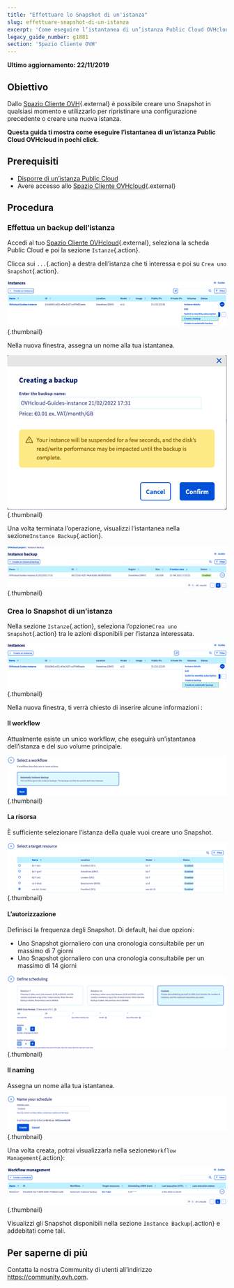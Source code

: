 ```yaml
---
title: "Effettuare lo Snapshot di un'istanza"
slug: effettuare-snapshot-di-un-istanza
excerpt: 'Come eseguire l’istantanea di un’istanza Public Cloud OVHcloud'
legacy_guide_number: g1881
section: 'Spazio Cliente OVH'
---
```


**Ultimo aggiornamento: 22/11/2019**

## Obiettivo

Dallo [Spazio Cliente OVH](https://www.ovh.com/auth/?action=gotomanager&from=https://www.ovh.it/&ovhSubsidiary=it){.external} è possibile creare uno Snapshot in qualsiasi momento e utilizzarlo per ripristinare una configurazione precedente o creare una nuova istanza.

**Questa guida ti mostra come eseguire l’istantanea di un’istanza Public Cloud OVHcloud in pochi click.**

## Prerequisiti

- [Disporre di un’istanza Public Cloud](https://docs.ovh.com/it/public-cloud/crea_unistanza_dallo_spazio_cliente_ovh/)
- Avere accesso allo [Spazio Cliente OVHcloud](https://www.ovh.com/auth/?action=gotomanager&from=https://www.ovh.it/&ovhSubsidiary=it){.external}

## Procedura

### Effettua un backup dell’istanza

Accedi al tuo [Spazio Cliente OVHcloud](https://www.ovh.com/auth/?action=gotomanager&from=https://www.ovh.it/&ovhSubsidiary=it){.external}, seleziona la scheda Public Cloud e poi la sezione `Istanze`{.action}.

Clicca sui `...`{.action} a destra dell’istanza che ti interessa e poi su `Crea uno Snapshot`{.action}.

![public-cloud-instance-backup](images/createbackup1.png){.thumbnail}

Nella nuova finestra, assegna un nome alla tua istantanea.

![public-cloud-instance-backup](images/createbackup2.png){.thumbnail}

Una volta terminata l’operazione, visualizzi l’istantanea nella sezione`Instance Backup`{.action}.

![public-cloud-instance-backup](images/createbackup3.png){.thumbnail}

### Crea lo Snapshot di un’istanza

Nella sezione `Istanze`{.action}, seleziona l’opzione`Crea uno Snapshot`{.action} tra le azioni disponibili per l’istanza interessata.

![public-cloud-instance-backup](images/createbackup4.png){.thumbnail}

Nella nuova finestra, ti verrà chiesto di inserire alcune informazioni :

#### **Il workflow** 

Attualmente esiste un unico workflow, che eseguirà un’istantanea dell’istanza e del suo volume principale.

![public-cloud-instance-backup](images/createbackup5.png){.thumbnail}

#### **La risorsa** 

È sufficiente selezionare l’istanza della quale vuoi creare uno Snapshot.

![public-cloud-instance-backup](images/createbackup6.png){.thumbnail}

#### **L’autorizzazione** 

Definisci la frequenza degli Snapshot. Di default, hai due opzioni:

* Uno Snapshot giornaliero con una cronologia consultabile per un massimo di 7 giorni 
* Uno Snapshot giornaliero con una cronologia consultabile per un massimo di 14 giorni

![public-cloud-instance-backup](images/createbackup7.png){.thumbnail}

    
#### **Il naming** 

Assegna un nome alla tua istantanea.
 
![public-cloud-instance-backup](images/createbackup8.png){.thumbnail}

Una volta creata, potrai visualizzarla nella sezione`Workflow Management`{.action}:

![public-cloud-instance-backup](images/createbackup9.png){.thumbnail}

Visualizzi gli Snapshot disponibili nella sezione `Instance Backup`{.action} e addebitati come tali.


## Per saperne di più

Contatta la nostra Community di utenti all’indirizzo <https://community.ovh.com>.